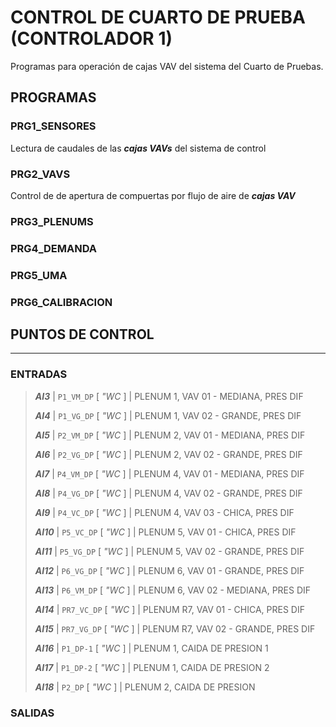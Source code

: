 # CONTROL DE CUARTO DE PRUEBA (CONTROLADOR 1)

Programas para operación de cajas VAV del sistema del Cuarto de Pruebas.

## PROGRAMAS

### PRG1_SENSORES

Lectura de caudales de las ***cajas VAVs*** del sistema de control

### PRG2_VAVS

Control de de apertura de compuertas por flujo de aire de ***cajas VAV***

### PRG3_PLENUMS

### PRG4_DEMANDA

### PRG5_UMA

### PRG6_CALIBRACION

## PUNTOS DE CONTROL

_____

### ENTRADAS

> ***AI3*** | `P1_VM_DP` [ *"WC* ] | PLENUM 1, VAV 01 - MEDIANA, PRES DIF
>
> ***AI4*** | `P1_VG_DP` [ *"WC* ] | PLENUM 1, VAV 02 - GRANDE, PRES DIF
>
> ***AI5*** | `P2_VM_DP` [ *"WC* ] | PLENUM 2, VAV 01 - MEDIANA, PRES DIF
>
> ***AI6*** | `P2_VG_DP` [ *"WC* ] | PLENUM 2, VAV 02 - GRANDE, PRES DIF
>
> ***AI7*** | `P4_VM_DP` [ *"WC* ] | PLENUM 4, VAV 01 - MEDIANA, PRES DIF
>
> ***AI8*** | `P4_VG_DP` [ *"WC* ] | PLENUM 4, VAV 02 - GRANDE, PRES DIF
>
> ***AI9*** | `P4_VC_DP` [ *"WC* ] | PLENUM 4, VAV 03 - CHICA, PRES DIF
>
> ***AI10*** | `P5_VC_DP` [ *"WC* ] | PLENUM 5, VAV 01 - CHICA, PRES DIF
>
> ***AI11*** | `P5_VG_DP` [ *"WC* ] | PLENUM 5, VAV 02 - GRANDE, PRES DIF
>
> ***AI12*** | `P6_VG_DP` [ *"WC* ] | PLENUM 6, VAV 01 - GRANDE, PRES DIF
>
> ***AI13*** | `P6_VM_DP` [ *"WC* ] | PLENUM 6, VAV 02 - MEDIANA, PRES DIF
>
> ***AI14*** | `PR7_VC_DP` [ *"WC* ] | PLENUM R7, VAV 01 - CHICA, PRES DIF
>
> ***AI15*** | `PR7_VG_DP` [ *"WC* ] | PLENUM R7, VAV 02 - GRANDE, PRES DIF
>
> ***AI16*** | `P1_DP-1` [ *"WC* ] | PLENUM 1, CAIDA DE PRESION 1
>
> ***AI17*** | `P1_DP-2` [ *"WC* ] | PLENUM 1, CAIDA DE PRESION 2
>
> ***AI18*** | `P2_DP` [ *"WC* ] | PLENUM 2, CAIDA DE PRESION

### SALIDAS